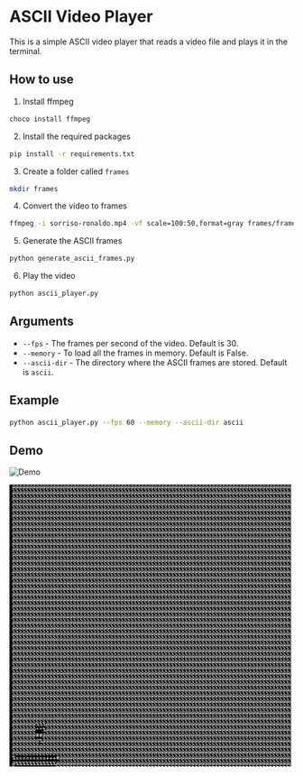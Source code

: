 # ASCII Video Player

This is a simple ASCII video player that reads a video file and plays it in the terminal.

## How to use

1. Install ffmpeg
```bash
choco install ffmpeg
```

2. Install the required packages
```bash
pip install -r requirements.txt
```

3. Create a folder called `frames`
```bash
mkdir frames
```

4. Convert the video to frames
```bash
ffmpeg -i sorriso-ronaldo.mp4 -vf scale=100:50,format=gray frames/frame_%04d.png
```

5. Generate the ASCII frames
```bash
python generate_ascii_frames.py
```

6. Play the video
```bash
python ascii_player.py
```

## Arguments

- `--fps` - The frames per second of the video. Default is 30.
- `--memory` - To load all the frames in memory. Default is False.
- `--ascii-dir` - The directory where the ASCII frames are stored. Default is `ascii`.

## Example

```bash
python ascii_player.py --fps 60 --memory --ascii-dir ascii
```

## Demo

![Demo](demos/demo_1.gif)

![Demo](demos/demo_1_ascii.gif)

